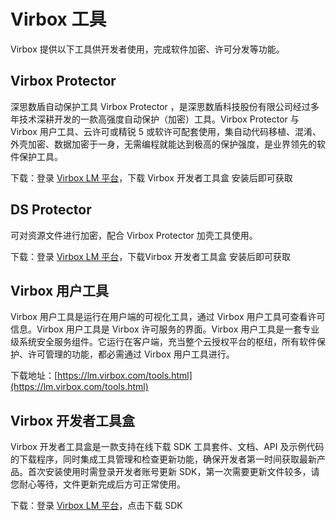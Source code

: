 # Virbox 工具

Virbox 提供以下工具供开发者使用，完成软件加密、许可分发等功能。

## Virbox Protector

深思数盾自动保护工具 Virbox Protector ，是深思数盾科技股份有限公司经过多年技术深耕开发的一款高强度自动保护（加密）工具。Virbox Protector 与 Virbox 用户工具、云许可或精锐 5 或软许可配套使用，集自动代码移植、混淆、外壳加密、数据加密于一身，无需编程就能达到极高的保护强度，是业界领先的软件保护工具。

下载：登录 [Virbox LM 平台](https://developer.lm.virbox.com/login.jsp)，下载 Virbox 开发者工具盒 安装后即可获取

## DS Protector

可对资源文件进行加密，配合 Virbox Protector 加壳工具使用。

下载：登录 [Virbox LM 平台](https://developer.lm.virbox.com/login.jsp)，下载Virbox 开发者工具盒 安装后即可获取

## Virbox 用户工具

Virbox 用户工具是运行在用户端的可视化工具，通过 Virbox 用户工具可查看许可信息。Virbox 用户工具是 Virbox  许可服务的界面。Virbox 用户工具是一套专业级系统安全服务组件。它运行在客户端，充当整个云授权平台的枢纽，所有软件保护、许可管理的功能，都必需通过 Virbox 用户工具进行。

下载地址：[https://lm.virbox.com/tools.html](https://lm.virbox.com/tools.html)

## Virbox 开发者工具盒

Virbox 开发者工具盒是一款支持在线下载 SDK 工具套件、文档、API  及示例代码的下载程序，同时集成工具管理和检查更新功能，确保开发者第一时间获取最新产品。首次安装使用时需登录开发者账号更新 SDK，第一次需要更新文件较多，请您耐心等待，文件更新完成后方可正常使用。

下载：登录 [Virbox LM 平台](https://developer.lm.virbox.com/login.jsp)，点击下载 SDK

